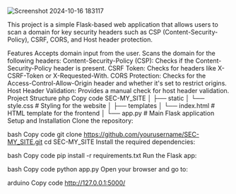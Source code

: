 ![Screenshot 2024-10-16 183117](https://github.com/user-attachments/assets/c1fcfc97-695d-4e0c-aa05-47221532d69e)


This project is a simple Flask-based web application that allows users to scan a domain for key security headers such as CSP (Content-Security-Policy), CSRF, CORS, and Host header protection.

Features
Accepts domain input from the user.
Scans the domain for the following headers:
Content-Security-Policy (CSP): Checks if the Content-Security-Policy header is present.
CSRF Token: Checks for headers like X-CSRF-Token or X-Requested-With.
CORS Protection: Checks for the Access-Control-Allow-Origin header and whether it's set to restrict origins.
Host Header Validation: Provides a manual check for host header validation.
Project Structure
php
Copy code
SEC-MY_SITE
│
├── static
│   └── style.css         # Styling for the website
│
├── templates
│   └── index.html        # HTML template for the frontend
│
└── app.py                # Main Flask application
Setup and Installation
Clone the repository:

bash
Copy code
git clone https://github.com/yourusername/SEC-MY_SITE.git
cd SEC-MY_SITE
Install the required dependencies:

bash
Copy code
pip install -r requirements.txt
Run the Flask app:

bash
Copy code
python app.py
Open your browser and go to:

arduino
Copy code
http://127.0.0.1:5000/

